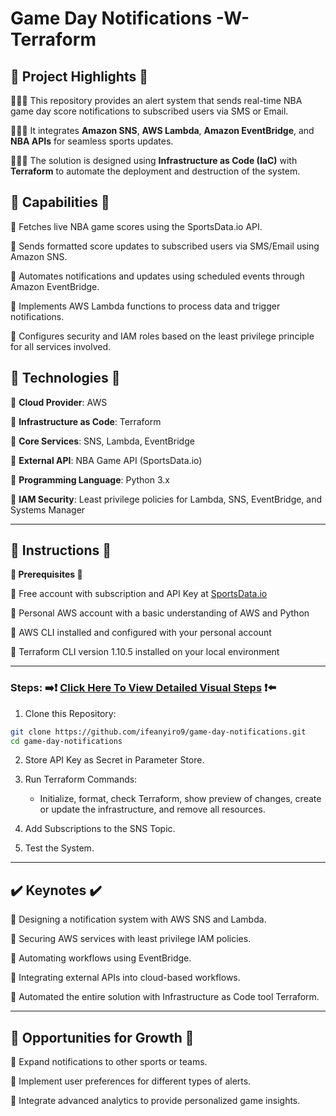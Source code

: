 # **Game Day Notifications -W- Terraform**



## **🔷 Project Highlights 🔷**

⛹🏾‍♀️ This repository provides an alert system that sends real-time NBA game day score notifications to subscribed users via SMS or Email.

⛹🏾‍♀️ It integrates **Amazon SNS**, **AWS Lambda**, **Amazon EventBridge**, and **NBA APIs** for seamless sports updates.

⛹🏾‍♀️ The solution is designed using **Infrastructure as Code (IaC)** with **Terraform** to automate the deployment and destruction of the system.

## **🔧 Capabilities 🔧**

🔹 Fetches live NBA game scores using the SportsData.io API.

🔹 Sends formatted score updates to subscribed users via SMS/Email using Amazon SNS.

🔹 Automates notifications and updates using scheduled events through Amazon EventBridge.

🔹 Implements AWS Lambda functions to process data and trigger notifications.

🔹 Configures security and IAM roles based on the least privilege principle for all services involved.

## **🚨 Technologies 🚨**

🔹 **Cloud Provider**: AWS

🔹 **Infrastructure as Code**: Terraform

🔹 **Core Services**: SNS, Lambda, EventBridge

🔹 **External API**: NBA Game API (SportsData.io)

🔹 **Programming Language**: Python 3.x

🔹 **IAM Security**: Least privilege policies for Lambda, SNS, EventBridge, and Systems Manager

---

## **👀 Instructions 👀**   

**🔹 Prerequisites 🔹**

🔹 Free account with subscription and API Key at [SportsData.io](https://sportsdata.io/)

🔹 Personal AWS account with a basic understanding of AWS and Python

🔹 AWS CLI installed and configured with your personal account

🔹 Terraform CLI version 1.10.5 installed on your local environment

---

### **Steps:** ➡️❗ [Click Here To View Detailed Visual Steps](https://github.com/MJaloui/Game-Day-Notifications-w-Terraform/blob/main/VisualStepsHere) ❗⬅️



1. Clone this Repository:

```bash
git clone https://github.com/ifeanyiro9/game-day-notifications.git
cd game-day-notifications
```

2. Store API Key as Secret in Parameter Store.

3. Run Terraform Commands:

    - Initialize, format, check Terraform, show preview of changes, create or update the infrastructure, and remove all resources.
      

4. Add Subscriptions to the SNS Topic.
        
5. Test the System.

---

## **✔️ Keynotes ✔️**

🔹 Designing a notification system with AWS SNS and Lambda.

🔹 Securing AWS services with least privilege IAM policies.

🔹 Automating workflows using EventBridge.

🔹 Integrating external APIs into cloud-based workflows.

🔹 Automated the entire solution with Infrastructure as Code tool Terraform.

---

## **🌱 Opportunities for Growth 🌱**

🔹 Expand notifications to other sports or teams.

🔹 Implement user preferences for different types of alerts.

🔹 Integrate advanced analytics to provide personalized game insights.

